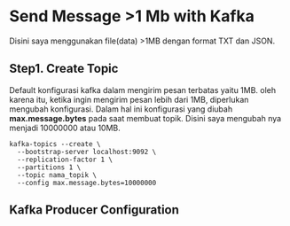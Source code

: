 # Send Message >1 Mb with Kafka
Disini saya menggunakan file(data) >1MB dengan format TXT dan JSON.
## Step1. Create Topic
Default konfigurasi kafka dalam mengirim pesan terbatas yaitu 1MB. oleh karena itu, ketika ingin mengirim pesan lebih dari 1MB, diperlukan mengubah konfigurasi.
Dalam hal ini konfigurasi yang diubah **max.message.bytes** pada saat membuat topik. Disini saya mengubah nya menjadi 10000000 atau 10MB.
```
kafka-topics --create \
  --bootstrap-server localhost:9092 \
  --replication-factor 1 \
  --partitions 1 \
  --topic nama_topik \
  --config max.message.bytes=10000000
```
## Kafka Producer Configuration

